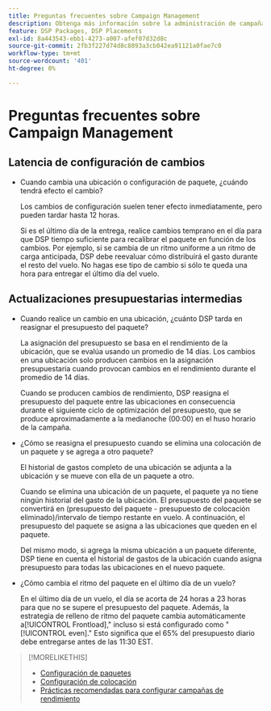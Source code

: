 ```yaml
---
title: Preguntas frecuentes sobre Campaign Management
description: Obtenga más información sobre la administración de campañas, incluido el periodo de latencia para los cambios y lo que sucede cuando realiza cambios en el presupuesto durante un vuelo.
feature: DSP Packages, DSP Placements
exl-id: 8a443543-ebb1-4273-a007-afef07d32d8c
source-git-commit: 2fb3f227d74d8c8893a3cb042ea91121a0fae7c0
workflow-type: tm+mt
source-wordcount: '401'
ht-degree: 0%

---
```


# Preguntas frecuentes sobre Campaign Management

<!-- Most of this information should be moved into the relevant topics (especially editing topics). -->

## Latencia de configuración de cambios

* Cuando cambia una ubicación o configuración de paquete, ¿cuándo tendrá efecto el cambio?

   Los cambios de configuración suelen tener efecto inmediatamente, pero pueden tardar hasta 12 horas.

   Si es el último día de la entrega, realice cambios temprano en el día para que DSP tiempo suficiente para recalibrar el paquete en función de los cambios. Por ejemplo, si se cambia de un ritmo uniforme a un ritmo de carga anticipada, DSP debe reevaluar cómo distribuirá el gasto durante el resto del vuelo. No hagas ese tipo de cambio si sólo te queda una hora para entregar el último día del vuelo.

## Actualizaciones presupuestarias intermedias

* Cuando realice un cambio en una ubicación, ¿cuánto DSP tarda en reasignar el presupuesto del paquete?

   La asignación del presupuesto se basa en el rendimiento de la ubicación, que se evalúa usando un promedio de 14 días. Los cambios en una ubicación solo producen cambios en la asignación presupuestaria cuando provocan cambios en el rendimiento durante el promedio de 14 días.

   Cuando se producen cambios de rendimiento, DSP reasigna el presupuesto del paquete entre las ubicaciones en consecuencia durante el siguiente ciclo de optimización del presupuesto, que se produce aproximadamente a la medianoche (00:00) en el huso horario de la campaña.

* ¿Cómo se reasigna el presupuesto cuando se elimina una colocación de un paquete y se agrega a otro paquete?

   El historial de gastos completo de una ubicación se adjunta a la ubicación y se mueve con ella de un paquete a otro.

   Cuando se elimina una ubicación de un paquete, el paquete ya no tiene ningún historial del gasto de la ubicación. El presupuesto del paquete se convertirá en (presupuesto del paquete - presupuesto de colocación eliminado)/intervalo de tiempo restante en vuelo. A continuación, el presupuesto del paquete se asigna a las ubicaciones que queden en el paquete.

   Del mismo modo, si agrega la misma ubicación a un paquete diferente, DSP tiene en cuenta el historial de gastos de la ubicación cuando asigna presupuesto para todas las ubicaciones en el nuevo paquete.

* ¿Cómo cambia el ritmo del paquete en el último día de un vuelo?

   En el último día de un vuelo, el día se acorta de 24 horas a 23 horas para que no se supere el presupuesto del paquete. Además, la estrategia de relleno de ritmo del paquete cambia automáticamente a[!UICONTROL Frontload],&quot; incluso si está configurado como &quot;[!UICONTROL even].&quot; Esto significa que el 65% del presupuesto diario debe entregarse antes de las 11:30 EST.

>[!MORELIKETHIS]
>
>* [Configuración de paquetes](/help/dsp/campaign-management/packages/package-settings.md)
>* [Configuración de colocación](/help/dsp/campaign-management/placements/placement-settings.md)
>* [Prácticas recomendadas para configurar campañas de rendimiento](/help/dsp/optimization/campaign-best-practices-performance.md)

